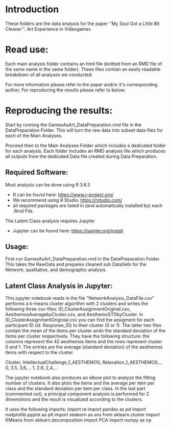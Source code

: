 # Introduction
These folders are the data analysis for the paper ''My Soul Got a Little Bit Cleaner'': Art Experience in Videogames

# Read use:

Each main analysis folder contains an html file (knitted from an RMD file of the same name in the same folder). These files contian an easily readable breakdown of all analyses we conducted.

For more information please refer to the paper and/or it's corresponding author; For reproducing the results please refer to below:


# Reproducing the results:

Start by running the GamesAsArt_DataPreparation.rmd file in the DataPreparation Folder. This will turn the raw data into subset data files for each of the Main Analyses.

Proceed then to the Main Analyses Folder which includes a dedicated folder for each analysis. Each folder includes an RMD analysis file which produces all outputs from the dedicated Data file created during Data Preparation.

## Required Software:
Most analysis can be done using R 3.6.3

- R can be found here: https://www.r-project.org/
- We recommend using R Studio: https://rstudio.com/
- all required packages are listed in (and automatically installed by) each .Rmd File.

The Latent Class analysis requires Jupyter

- Jupyter can be found here: https://jupyter.org/install

## Usage:
First run GamesAsArt_DataPreparation.rmd in the DataPreparation Folder.
This takes the RawData and prepares cleaned sub DataSets for the Network, qualitative, and demographic analysis.

## Latent Class Analysis in Jupyter:
This jupyter notebook reads in the file "NetworkAnalysis_DataFile.csv" performs a k-means cluster algorithm with 2 clusters and writes the following three csv-files:
ID_ClusterAssignmentOriginal.csv, AesthemosAveragebyCluster.csv, and AesthemoSTDbyCluster. In ID_ClusterAssignmentOriginial.csv you can find the assigment for each participant ID (id. Response_ID) to their cluster (0 or 1). The latter two files contain the mean of the items per cluster andn the standard deviation of the items per cluster respectively. They have the following structure: the columns represent the 42 aesthemos items and the rows represent cluster 0 and 1. The entries are the average (standard deviation) of the aesthemos items with respect to the cluster.

Cluster, IntellectualChallenge_1_AESTHEMOS, Relaxation_1_AESTHEMOS,...
0, 3.5, 3,6,...
1, 2.6, 2,4,...

The jupyter notebook also produces an elbow plot to analyze the fitting number of clusters. It also plots the items and the average per item per class and the standard deviation per item per class. In the last part (commented out), a principal component analysis is performed for 2 dimenstions and the result is visualized according to the clusters.

It uses the following imports:
import re
import pandas as pd
import matplotlib.pyplot as plt
import seaborn as sns
from sklearn.cluster import KMeans
from sklearn.decomposition import PCA
import numpy as np


